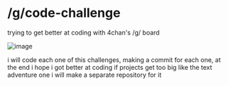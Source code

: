# /g/code-challenge
trying to get better at coding with 4chan's /g/ board

![image](https://user-images.githubusercontent.com/74941858/182276237-b6cc51f5-115c-4683-bae9-d49437587e53.png)

i will code each one of this challenges, making a commit for each one, at the end i hope i got better at coding
if projects get too big like the text adventure one i will make a separate repository for it

